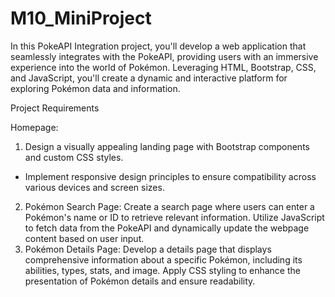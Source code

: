 # M10_MiniProject

In this PokeAPI Integration project, you'll develop a web application that seamlessly integrates with the PokeAPI, providing users with an immersive experience into the world of Pokémon. Leveraging HTML, Bootstrap, CSS, and JavaScript, you'll create a dynamic and interactive platform for exploring Pokémon data and information.

Project Requirements

Homepage:
1. Design a visually appealing landing page with Bootstrap components and custom CSS styles.
- Implement responsive design principles to ensure compatibility across various devices and screen sizes.
2. Pokémon Search Page:
Create a search page where users can enter a Pokémon's name or ID to retrieve relevant information.
Utilize JavaScript to fetch data from the PokeAPI and dynamically update the webpage content based on user input.
3. Pokémon Details Page:
Develop a details page that displays comprehensive information about a specific Pokémon, including its abilities, types, stats, and image.
Apply CSS styling to enhance the presentation of Pokémon details and ensure readability.
